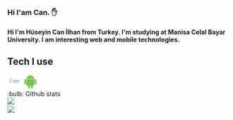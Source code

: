 ### Hi  I'am Can. :hand:

#### Hi I'm Hüseyin Can İlhan from Turkey. I'm studying  at Manisa Celal Bayar University. I am interesting web and  mobile technologies.


## Tech I use 

<div style="display:block;">
    <div style="display:inline;">
    <img height="32" width="32"   src="https://raw.githubusercontent.com/github/explore/80688e429a7d4ef2fca1e82350fe8e3517d3494d/topics/java/java.png" />
    </div>
    <div style=display:inline;>
<img height="32" width="32" src="https://raw.githubusercontent.com/github/explore/80688e429a7d4ef2fca1e82350fe8e3517d3494d/topics/android/android.png" />
</div>
</div>






<summary>:bulb: Github stats</summary>
<img src="https://github-readme-stats.vercel.app/api?username=Canlhan&show_icons=true&theme=radical">

<br>
<img src="https://github-readme-stats.vercel.app/api/top-langs/?username=Canlhan&layout=compact">

